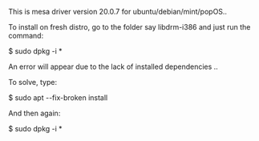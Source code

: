 This is mesa driver version 20.0.7 for ubuntu/debian/mint/popOS..

To install on fresh distro, go to the folder say libdrm-i386 and just run the command:

$ sudo dpkg -i *

An error will appear due to the lack of installed dependencies ..

To solve, type:

$ sudo apt --fix-broken install

And then again:

$ sudo dpkg -i *
